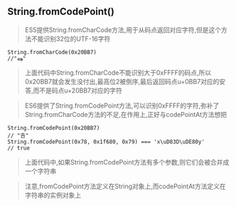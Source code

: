 ## String.fromCodePoint()
>ES5提供String.fromCharCode方法,用于从码点返回对应字符,但是这个方法不能识别32位的UTF-16字符
```
String.fromCharCode(0x20BB7)
//"ஷ"
```
>上面代码中String.fromCharCode不能识别大于0xFFFF的码点,所以0x20BB7就会发生没付出,最高位2被倒序,最后返回码点u+0BB7对应的安答,而不是码点u+20BB7对应的字符

>ES6提供了String.fromCodePoint方法,可以识别0xFFFF的字符,弥补了String.fromCharCode方法的不足,在作用上,正好与codePointAt方法想把
```
String.fromCodePoint(0x20BB7)
// "𠮷"
String.fromCodePoint(0x78, 0x1f680, 0x79) === 'x\uD83D\uDE80y'
// true
```
>上面代码中,如果String.fromCodePoint方法有多个参数,则它们会被合并成一个字符串

>注意,fromCodePoint方法定义在String对象上,而codePointAt方法定义在字符串的实例对象上
